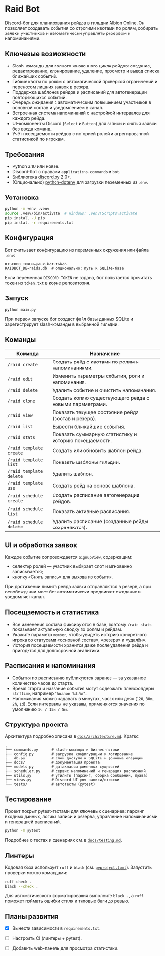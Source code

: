 # Raid Bot

Discord-бот для планирования рейдов в гильдии Albion Online. Он позволяет создавать события со строгими квотами по ролям, собирать заявки участников и автоматически управлять резервом и напоминаниями.

## Ключевые возможности

- Slash-команды для полного жизненного цикла рейдов: создание, редактирование, клонирование, удаление, просмотр и вывод списка ближайших событий.
- Гибкие квоты по ролям с автоматической проверкой ограничений и переносом лишних заявок в резерв.
- Поддержка шаблонов рейдов и расписаний для автогенерации повторяющихся событий.
- Очередь ожидания с автоматическим повышением участников в основной состав и уведомлением в канал.
- Встроенная система напоминаний с настройкой интервалов для каждого рейда.
- UI-компоненты Discord (`Select` и `Button`) для записи и снятия заявки без ввода команд.
- Учёт посещаемости рейдов с историей ролей и агрегированной статистикой по игрокам.

## Требования

- Python 3.10 или новее.
- Discord-бот с правами `applications.commands` и `bot`.
- Библиотека [discord.py](https://discordpy.readthedocs.io/) 2.0+.
- (Опционально) [python-dotenv](https://pypi.org/project/python-dotenv/) для загрузки переменных из `.env`.

## Установка

```bash
python -m venv .venv
source .venv/bin/activate  # Windows: .venv\Scripts\activate
pip install -U pip
pip install -r requirements.txt
```

## Конфигурация

Бот считывает конфигурацию из переменных окружения или файла `.env`:

```env
DISCORD_TOKEN=your-bot-token
RAIDBOT_DB=raids.db  # опционально: путь к SQLite-базе
```

Если переменная `DISCORD_TOKEN` не задана, бот попытается прочитать токен из `token.txt` в корне репозитория.

## Запуск

```bash
python main.py
```

При первом запуске бот создаст файл базы данных SQLite и зарегистрирует slash-команды в выбранной гильдии.

## Команды

| Команда | Назначение |
| --- | --- |
| `/raid create` | Создать рейд с квотами по ролям и напоминаниями. |
| `/raid edit` | Изменить параметры события, роли и напоминания. |
| `/raid delete` | Удалить событие и очистить напоминания. |
| `/raid clone` | Создать копию существующего рейда с новыми параметрами. |
| `/raid view` | Показать текущее состояние рейда (состав и резерв). |
| `/raid list` | Вывести ближайшие события. |
| `/raid stats` | Показать суммарную статистику и историю посещаемости. |
| `/raid template create` | Создать или обновить шаблон рейда. |
| `/raid template list` | Показать шаблоны гильдии. |
| `/raid template delete` | Удалить шаблон. |
| `/raid template use` | Создать рейд на основе шаблона. |
| `/raid schedule create` | Создать расписание автогенерации рейдов. |
| `/raid schedule list` | Показать активные расписания. |
| `/raid schedule delete` | Удалить расписание (созданные рейды сохраняются). |

## UI и обработка заявок

Каждое событие сопровождается `SignupView`, содержащим:

- селектор ролей — участник выбирает слот и мгновенно записывается;
- кнопку «Снять запись» для выхода из события.

При достижении лимита рейда заявки отправляются в резерв, а при освобождении мест бот автоматически продвигает ожидание и уведомляет канал.

## Посещаемость и статистика

- Все изменения состава фиксируются в базе, поэтому `/raid stats` показывает актуальную сводку по ролям и рейдам.
- Укажите параметр `member`, чтобы увидеть историю конкретного игрока со статусами «основной состав», «резерв» и «удалён».
- История посещаемости хранится даже после удаления рейда и пригодится для долгосрочной аналитики.

## Расписания и напоминания

- События по расписанию публикуются заранее — за указанное количество часов до старта.
- Время старта и название события могут содержать плейсхолдеры `strftime`, например `"Авалон %d.%m"`.
- Напоминания можно задавать в минутах, часах или днях (`120`, `30m`, `2h`, `1d`). Если интервалы не указаны, применяются значения по умолчанию `1ч / 15м / 5м`.

## Структура проекта

Архитектура подробно описана в [`docs/architecture.md`](docs/architecture.md). Кратко:

```
.
├── commands.py      # slash-команды и бизнес-потоки
├── config.py        # загрузка конфигурации и логирование
├── db.py            # слой доступа к SQLite и фоновые операции
├── docs/            # документация проекта
├── models.py        # датаклассы доменных сущностей
├── scheduler.py     # сервис напоминаний и генерация расписаний
├── utils.py         # утилиты (парсинг, сборка сообщений, права)
├── views.py         # Discord UI для записи/отписки
└── tests/           # автотесты (pytest)
```

## Тестирование

Проект покрыт pytest-тестами для ключевых сценариев: парсинг входных данных, логика записи и резерва, управление напоминаниями и генерацией расписаний.

```bash
python -m pytest
```

Подробнее о тестах и сценариях см. в [`docs/testing.md`](docs/testing.md).

## Линтеры

Кодовая база использует `ruff` и `black` (см. [`pyproject.toml`](pyproject.toml)). Запустить проверки можно командами:

```bash
ruff check .
black --check .
```

Для автоматического форматирования выполните `black .`, а `ruff` поможет поймать ошибки стиля и типовые баги до ревью.

## Планы развития

- [x] Вынести зависимости в `requirements.txt`.
- [ ] Настроить CI (линтеры + pytest).
- [ ] Добавить web-панель для просмотра статистики.

